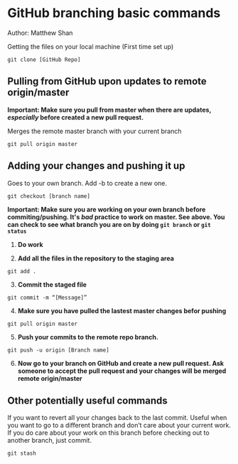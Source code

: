 # GitHub branching basic commands
Author: Matthew Shan

Getting the files on your local machine (First time set up)
```
git clone [GitHub Repo]
```


## Pulling from GitHub upon updates to remote origin/master

**Important: Make sure you pull from master when there are updates, *especially* before created a new pull request.**

Merges the remote master branch with your current branch
```
git pull origin master 
```

## Adding your changes and pushing it up
Goes to your own branch. Add -b to create a new one. 
```
git checkout [branch name]
```

**Important: Make sure you are working on your own branch before commiting/pushing. It's *bad* practice to work on master. See above. You can check to see what branch you are on by doing ```git branch``` or ```git status```**
1. **Do work**

2. **Add all the files in the repository to the staging area** 
```
git add . 
```

3. **Commit the staged file**
```
git commit -m “[Message]”
```

4. **Make sure you have pulled the lastest master changes befor pushing**
```
git pull origin master
```

5. **Push your commits to the remote repo branch.**
```
git push -u origin [Branch name]
```


6. **Now go to your branch on GitHub and create a new pull request. Ask someone to accept the pull request and your changes will be merged remote origin/master**

## Other potentially useful commands

If you want to revert all your changes back to the last commit. Useful when you want to go to a different branch and don’t care about your current work. If you do care about your work on this branch before checking out to another branch, just commit.
```
git stash
```